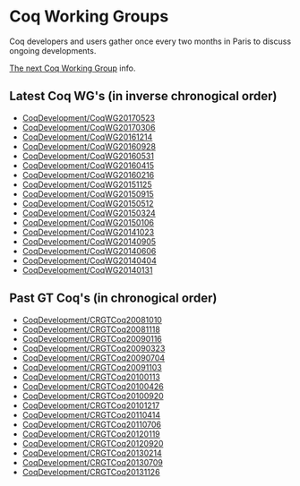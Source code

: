 Coq Working Groups
==================

Coq developers and users gather once every two months in Paris to discuss ongoing developments.

[The next Coq Working Group](/NextCoqWG) info.

Latest Coq WG's (in inverse chronogical order)
----------------------------------------------

-   [CoqDevelopment/CoqWG20170523](/CoqWG20170523)
-   [CoqDevelopment/CoqWG20170306](/CoqWG20170306)
-   [CoqDevelopment/CoqWG20161214](/CoqWG20161214)
-   [CoqDevelopment/CoqWG20160928](/CoqWG20160928)
-   [CoqDevelopment/CoqWG20160531](/CoqWG20160531)
-   [CoqDevelopment/CoqWG20160415](/CoqWG20160415)
-   [CoqDevelopment/CoqWG20160216](/CoqWG20160216)
-   [CoqDevelopment/CoqWG20151125](/CoqWG20151125)
-   [CoqDevelopment/CoqWG20150915](/CoqWG20150915)
-   [CoqDevelopment/CoqWG20150512](/CoqWG20150512)
-   [CoqDevelopment/CoqWG20150324](/CoqWG20150324)
-   [CoqDevelopment/CoqWG20150106](/CoqWG20150106)
-   [CoqDevelopment/CoqWG20141023](/CoqWG20141023)
-   [CoqDevelopment/CoqWG20140905](/CoqWG20140905)
-   [CoqDevelopment/CoqWG20140606](/CoqWG20140606)
-   [CoqDevelopment/CoqWG20140404](/CoqWG20140404)
-   [CoqDevelopment/CoqWG20140131](/CoqWG20140131)

Past GT Coq's (in chronogical order)
------------------------------------

-   [CoqDevelopment/CRGTCoq20081010](/CRGTCoq20081010)
-   [CoqDevelopment/CRGTCoq20081118](/CRGTCoq20081118)
-   [CoqDevelopment/CRGTCoq20090116](/CRGTCoq20090116)
-   [CoqDevelopment/CRGTCoq20090323](/CRGTCoq20090323)
-   [CoqDevelopment/CRGTCoq20090704](/CRGTCoq20090704)
-   [CoqDevelopment/CRGTCoq20091103](/CRGTCoq20091103)
-   [CoqDevelopment/CRGTCoq20100113](/CRGTCoq20100113)
-   [CoqDevelopment/CRGTCoq20100426](/CRGTCoq20100426)
-   [CoqDevelopment/CRGTCoq20100920](/CRGTCoq20100920)
-   [CoqDevelopment/CRGTCoq20101217](/CRGTCoq20101217)
-   [CoqDevelopment/CRGTCoq20110414](/CRGTCoq20110414)
-   [CoqDevelopment/CRGTCoq20110706](/CRGTCoq20110706)
-   [CoqDevelopment/CRGTCoq20120119](/CRGTCoq20120119)
-   [CoqDevelopment/CRGTCoq20120920](/CRGTCoq20120920)
-   [CoqDevelopment/CRGTCoq20130214](/CRGTCoq20130214)
-   [CoqDevelopment/CRGTCoq20130709](/CRGTCoq20130709)
-   [CoqDevelopment/CRGTCoq20131126](/CRGTCoq20131126)

